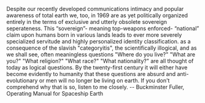Despite our recently developed communications intimacy and popular awareness of total earth we, too, in 1969 are as yet politically organized entirely in the terms of exclusive and utterly obsolete sovereign seperateness. This “sovereign”- meaning top-weapons enforced- “national” claim upon humans born in various lands leads to ever more severely specialized servitude and highly personalized identity classification. as a consequence of the slavish "categoryitis", the scientifically illogical, and as we shall see, often meaningless questions "Where do you live?" "What are you?" "What religion?" "What race?" "What nationality?" are all thought of today as logical questions. By the twenty-first century it will either have become evidently to humanity that these questions are absurd and anti-evolutionary or men will no longer be living on earth. If you don't comprehend why that is so, listen to me closely. -- Buckminster Fuller, Operating Manual for Spaceship Earth
